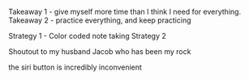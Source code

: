Takeaway 1 - give myself more time than I think I need for everything.
Takeaway 2 - practice everything, and keep practicing

Strategy 1 - Color coded note taking
Strategy 2

Shoutout to my husband Jacob who has been my rock

the siri button is incredibly inconvenient


 
